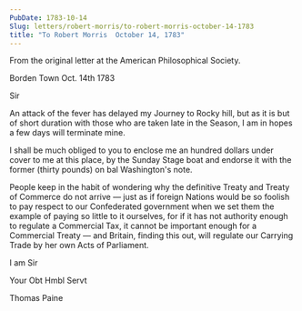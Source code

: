 ```yaml
---
PubDate: 1783-10-14
Slug: letters/robert-morris/to-robert-morris-october-14-1783
title: "To Robert Morris  October 14, 1783"
---
```


   From the original letter at the American Philosophical Society.

   Borden Town Oct. 14th 1783
   
   Sir

   An attack of the fever has delayed my Journey to Rocky hill, but as it is 
   but of short duration with those who are taken late in the Season, I am in 
   hopes a few days will terminate mine.
   
   I shall be much obliged to you to enclose me an hundred dollars 
   under cover to me at this place, by the Sunday Stage boat and 
   endorse it with the former (thirty pounds) on bal Washington's note.
   
   People keep in the habit of wondering why the definitive Treaty 
   and Treaty of Commerce do not arrive &mdash; just as if foreign 
   Nations would be so foolish to pay respect to our Confederated 
   government when we set them the example of paying so little 
   to it ourselves, for if it has not authority enough to regulate a 
   Commercial Tax, it cannot be important enough for a Commercial 
   Treaty &mdash; and Britain, finding this out, will regulate our Carrying 
   Trade by her own Acts of Parliament.
   
   I am Sir
   
   Your Obt Hmbl Servt
   
   Thomas Paine


